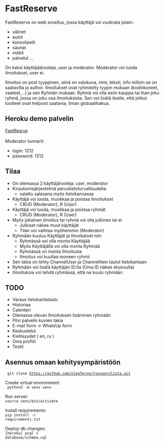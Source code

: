 # FastReserve

FastReserve on web sovellus, jossa käyttäjä voi vuokrata jotain:
- välinet 
- autot
- konsolipelit
- saunat
- mökit
- palvelut
...

On kaksi käyttäjäärooleja, user ja moderator. Moderator voi luoda ilmoitukset, user ei.

Ilmoitus on post tyyppinen, siinä on valokuva, nimi, teksti, info milloin se on saatavilla ja author.
Ilmoitukset ovat ryhmitelty tyypin mukaan (kodinkoneet, vaateet,...) ja sen Ryhmän mukaan.
Ryhmä voi olla esim kauppa tai ihan joku ryhmä, jossa on joku osa ilmoituksista. Sen voi lisätä itselle, että jotkut tuotteet ovat helposti saatavia, ilman globaalihakua.

## Heroku demo palvelin

[FastResrve](https://fast-reserve.herokuapp.com) <br><br>
Moderator tunnarit: <br>
- login: 1212 <br>  
- password: 1212

## Tilaa

 - On olemassa 2 käyttäjärooleja: user, moderator
 - Kirautumisjärjestelmä perustietoturvallisudella: 
   - salattu salasana myös tietokannassa
 - Käyttäjä voi luoda, muokkaa ja poistaa ilmoitukset
   - CRUD (Moderator), R (User)
 - Käyttäjä voi luoda, muokkaa ja poistaa ryhmät
   - CRUD (Moderator), R (User)
 - Myös jokainen ilmoitus tai ryhmä voi olla julkinen tai ei
   - Julkiset näkee muut käyttäjät
   - Tilan voi vaihtaa myöhemmin (Moderator)
 - Ryhmään kuuluu Käyttäjät ja Ilmoitukset niin
   - Ryhmässä voi olla monta Käyttäjää
   - Myös Käyttäjällä voi olla monta Ryhmää
   - Ryhmässä on monta Ilmoitusta
   - Ilmoitus voi kuullaa moneen ryhmii
 - Sen takia on tehty ChannelUser ja ChannelItem taulut tietokantaan
 - Ryhmään voi lisätä käyttäjän ID:lla (Oma ID näkee etusivulla)
 - Ilmoituksia voi tehdä ryhmässä, että ne kuulu ryhmään

## TODO

  - Varaus tietokantataulu
  - Historiaa
  - Calenteri
  - Olemassa olevan Ilmoituksen lisäminen ryhmään
  - Pilvi palvelin kuvien takia
  - E-mail form -> WhatsUp form
  - Keskustelut
  - Kiellisyydet ( en, ru )
  - Oma profiili
  - Testit

## Asennus omaan kehitysympäristöön

<code> git clone https://github.com/olegTervo/tyovuorolista.git </code>

Create virtual environment: <br><code> python3 -m venv venv </code>

Run server: <br><code>source venv/bin/activate</code>

Install requirements: <br><code>pip install -r requirements.txt</code>

Deploy db changes: <br><code>[heroku] psql < database/schema.sql</code> 

